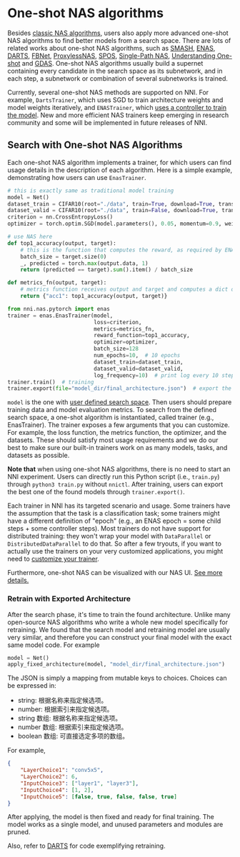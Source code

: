 # One-shot NAS algorithms

Besides [classic NAS algorithms](./ClassicNas.md), users also apply more advanced one-shot NAS algorithms to find better models from a search space. There are lots of related works about one-shot NAS algorithms, such as [SMASH](https://arxiv.org/abs/1708.05344), [ENAS](https://arxiv.org/abs/1802.03268), [DARTS](https://arxiv.org/abs/1808.05377), [FBNet](https://arxiv.org/abs/1812.03443), [ProxylessNAS](https://arxiv.org/abs/1812.00332), [SPOS](https://arxiv.org/abs/1904.00420), [Single-Path NAS](https://arxiv.org/abs/1904.02877),  [Understanding One-shot](http://proceedings.mlr.press/v80/bender18a) and [GDAS](https://arxiv.org/abs/1910.04465). One-shot NAS algorithms usually build a supernet containing every candidate in the search space as its subnetwork, and in each step, a subnetwork or combination of several subnetworks is trained.

Currently, several one-shot NAS methods are supported on NNI. For example, `DartsTrainer`, which uses SGD to train architecture weights and model weights iteratively, and `ENASTrainer`, which [uses a controller to train the model](https://arxiv.org/abs/1802.03268). New and more efficient NAS trainers keep emerging in research community and some will be implemented in future releases of NNI.

## Search with One-shot NAS Algorithms

Each one-shot NAS algorithm implements a trainer, for which users can find usage details in the description of each algorithm. Here is a simple example, demonstrating how users can use `EnasTrainer`.

```python
# this is exactly same as traditional model training
model = Net()
dataset_train = CIFAR10(root="./data", train=True, download=True, transform=train_transform)
dataset_valid = CIFAR10(root="./data", train=False, download=True, transform=valid_transform)
criterion = nn.CrossEntropyLoss()
optimizer = torch.optim.SGD(model.parameters(), 0.05, momentum=0.9, weight_decay=1.0E-4)

# use NAS here
def top1_accuracy(output, target):
    # this is the function that computes the reward, as required by ENAS algorithm
    batch_size = target.size(0)
    _, predicted = torch.max(output.data, 1)
    return (predicted == target).sum().item() / batch_size

def metrics_fn(output, target):
    # metrics function receives output and target and computes a dict of metrics
    return {"acc1": top1_accuracy(output, target)}

from nni.nas.pytorch import enas
trainer = enas.EnasTrainer(model,
                           loss=criterion,
                           metrics=metrics_fn,
                           reward_function=top1_accuracy,
                           optimizer=optimizer,
                           batch_size=128
                           num_epochs=10,  # 10 epochs
                           dataset_train=dataset_train,
                           dataset_valid=dataset_valid,
                           log_frequency=10)  # print log every 10 steps
trainer.train()  # training
trainer.export(file="model_dir/final_architecture.json")  # export the final architecture to file
```

`model` is the one with [user defined search space](./WriteSearchSpace.md). Then users should prepare training data and model evaluation metrics. To search from the defined search space, a one-shot algorithm is instantiated, called trainer (e.g., EnasTrainer). The trainer exposes a few arguments that you can customize. For example, the loss function, the metrics function, the optimizer, and the datasets. These should satisfy most usage requirements and we do our best to make sure our built-in trainers work on as many models, tasks, and datasets as possible.

**Note that** when using one-shot NAS algorithms, there is no need to start an NNI experiment. Users can directly run this Python script (i.e., `train.py`) through `python3 train.py` without `nnictl`. After training, users can export the best one of the found models through `trainer.export()`.

Each trainer in NNI has its targeted scenario and usage. Some trainers have the assumption that the task is a classification task; some trainers might have a different definition of "epoch" (e.g., an ENAS epoch = some child steps + some controller steps). Most trainers do not have support for distributed training: they won't wrap your model with `DataParallel` or `DistributedDataParallel` to do that. So after a few tryouts, if you want to actually use the trainers on your very customized applications, you might need to [customize your trainer](./Advanced.md#extend-the-ability-of-one-shot-trainers).

Furthermore, one-shot NAS can be visualized with our NAS UI. [See more details.](./Visualization.md)

### Retrain with Exported Architecture

After the search phase, it's time to train the found architecture. Unlike many open-source NAS algorithms who write a whole new model specifically for retraining. We found that the search model and retraining model are usually very similar, and therefore you can construct your final model with the exact same model code. For example

```python
model = Net()
apply_fixed_architecture(model, "model_dir/final_architecture.json")
```

The JSON is simply a mapping from mutable keys to choices. Choices can be expressed in:

* string: 根据名称来指定候选项。
* number: 根据索引来指定候选项。
* string 数组: 根据名称来指定候选项。
* number 数组: 根据索引来指定候选项。
* boolean 数组: 可直接选定多项的数组。

For example,

```json
{
    "LayerChoice1": "conv5x5",
    "LayerChoice2": 6,
    "InputChoice3": ["layer1", "layer3"],
    "InputChoice4": [1, 2],
    "InputChoice5": [false, true, false, false, true]
}
```

After applying, the model is then fixed and ready for final training. The model works as a single model, and unused parameters and modules are pruned.

Also, refer to [DARTS](./DARTS.md) for code exemplifying retraining.
